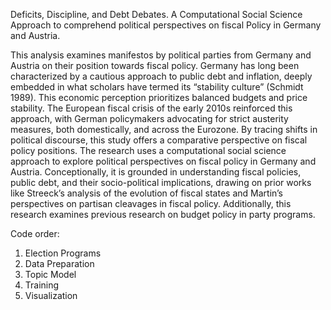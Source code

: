 Deficits, Discipline, and Debt Debates.
A Computational Social Science Approach to comprehend
political perspectives on fiscal Policy in Germany and Austria.

This analysis examines manifestos by political parties from Germany and Austria on their
position towards fiscal policy. Germany has long been characterized by a cautious approach
to public debt and inflation, deeply embedded in what scholars have termed its “stability
culture” (Schmidt 1989). This economic perception prioritizes balanced budgets and price
stability. The European fiscal crisis of the early 2010s reinforced this approach, with German
policymakers advocating for strict austerity measures, both domestically, and across the
Eurozone. By tracing shifts in political discourse, this study offers a comparative perspective
on fiscal policy positions.
The research uses a computational social science approach to explore political perspectives
on fiscal policy in Germany and Austria. Conceptionally, it is grounded in understanding
fiscal policies, public debt, and their socio-political implications, drawing on prior works
like Streeck’s analysis of the evolution of fiscal states and Martin’s perspectives on partisan
cleavages in fiscal policy. Additionally, this research examines previous research on budget
policy in party programs.

Code order: 
1. Election Programs
2. Data Preparation
3. Topic Model
4. Training
5. Visualization
